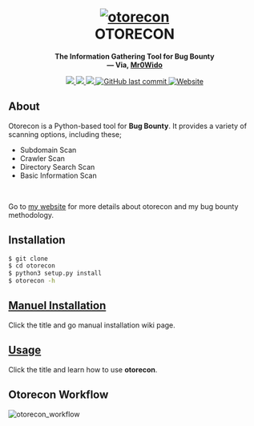 <h1 align="center">
  <a href="https://github.com/Mr0Wido/otorecon"><img src="https://i.hizliresim.com/s1vb4eu.png" alt="otorecon"/></a>
  <br>
  OTORECON
</h1>
<p align="center">
  <b>The Information Gathering Tool for Bug Bounty</b>
  <br>
  <b>
    &mdash; Via, <a href="https://github.com/Mr0Wido">Mr0Wido</a>
  </b>
</p>
<p align="center">
    <a href="https://docs.python.org/3/download.html">
        <img src="https://img.shields.io/badge/Python-3.x-blue.svg">
    </a>
    <a href="https://github.com/Mr0Wido/otorecon/releases">
        <img src="https://img.shields.io/badge/Version-v1.0%20(stable)-blue.svg">
    </a>
    <a href="https://github.com/Mr0Wido/otorecon/">
        <img src="https://img.shields.io/badge/License-MIT-yellow.svg">
    </a>
    <a href="https://github.com/Mr0Wido/otorecon">
        <img alt="GitHub last commit" src="https://img.shields.io/github/last-commit/Mr0wido/otorecon">
    </a>
    <a href="https://mr0wido.github.io"> 
        <img alt="Website" src="https://img.shields.io/website?url=https%3A%2F%2Fmr0wido.github.io">
    </a>
</p>


## About
Otorecon is a Python-based tool for __Bug Bounty__. It provides a variety of scanning options, including these;
- Subdomain Scan
- Crawler Scan
- Directory Search Scan
- Basic Information Scan
<br>

Go to [my website]() for more details about otorecon and my bug bounty methodology.

## Installation

```bash
$ git clone 
$ cd otorecon
$ python3 setup.py install
$ otorecon -h
```

## [Manuel Installation](main_tools/md_files/Tools_Installation.md)
Click the title and go manual installation wiki page.

## [Usage](main_tools/md_files/Usage.md)
Click the title and learn how to use __otorecon__.

## Otorecon Workflow
![otorecon_workflow](https://i.hizliresim.com/lsc6sux.jpg)
